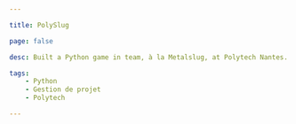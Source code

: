 ```yaml
---

title: PolySlug

page: false

desc: Built a Python game in team, à la Metalslug, at Polytech Nantes. Code <a href="https://github.com/PolySlug/polyslug">on Github</a>.

tags:
    - Python
    - Gestion de projet
    - Polytech

---
```



